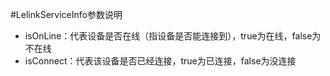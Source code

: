#LelinkServiceInfo参数说明

- isOnLine：代表设备是否在线（指设备是否能连接到），true为在线，false为不在线
- isConnect：代表该设备是否已经连接，true为已连接，false为没连接
